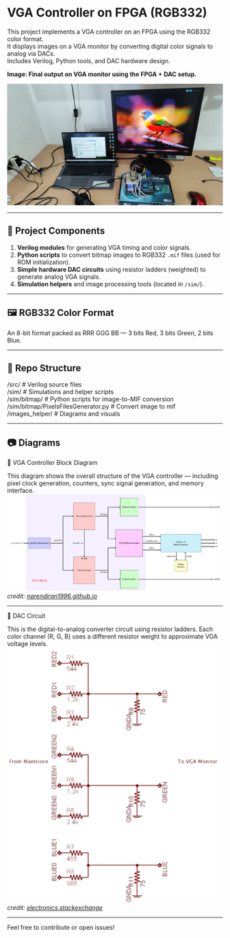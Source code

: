 # VGA Controller on FPGA (RGB332)

This project implements a VGA controller on an FPGA using the RGB332 color format.  
It displays images on a VGA monitor by converting digital color signals to analog via DACs.  
Includes Verilog, Python tools, and DAC hardware design.

**Image: Final output on VGA monitor using the FPGA + DAC setup.**

![WorkingProject](https://github.com/OmerMaruani/VGAControllerFPGA/blob/main/images_helper/WorkingProject.jpeg)  


---

## 🔧 Project Components

1. **Verilog modules** for generating VGA timing and color signals.
2. **Python scripts** to convert bitmap images to RGB332 `.mif` files (used for ROM initialization).
3. **Simple hardware DAC circuits** using resistor ladders (weighted) to generate analog VGA signals.
4. **Simulation helpers** and image processing tools (located in `/sim/`).

---

## 🖼️ RGB332 Color Format
An 8-bit format packed as RRR GGG BB — 3 bits Red, 3 bits Green, 2 bits Blue.

---

## 📁 Repo Structure

/src/ # Verilog source files  
/sim/ # Simulations and helper scripts  
/sim/bitmap/ # Python scripts for image-to-MIF conversion   
/sim/bitmap/PixelsFilesGenerator.py # Convert image to mif   
/images_helper/ # Diagrams and visuals  

---

## 📷 Diagrams

🔲 VGA Controller Block Diagram

This diagram shows the overall structure of the VGA controller — including pixel clock generation, counters, sync signal generation, and memory interface.
![BlockDiagarm](https://github.com/OmerMaruani/VGAControllerFPGA/blob/main/images_helper/GraphicsModeBlockDiagram.png)  
*credit: [narendiran1996.github.io](https://narendiran1996.github.io/project-blogs/jekyll/update/2020/08/14/vgaController.html)*


---

🔌 DAC Circuit

This is the digital-to-analog converter circuit using resistor ladders.
Each color channel (R, G, B) uses a different resistor weight to approximate VGA voltage levels.
![DAC Circuit](https://github.com/OmerMaruani/VGAControllerFPGA/blob/main/images_helper/DACCircuit.png)  
*credit: [electronics.stackexchange](https://electronics.stackexchange.com/questions/465842/8-bit-vga-dac-design-question)*

---

Feel free to contribute or open issues!
